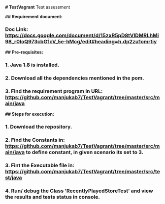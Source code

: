 **# TestVagrant**
Test assessment

**## Requirement document:** 
### Doc Link: https://docs.google.com/document/d/15zxR5pD8tVIDMRLhMj98_r0IoQ973cbG1cV_5e-hMcg/edit#heading=h.dp2zu1omrtiy

**## Pre-requisites:**
### 1. Java 1.8 is installed.
### 2. Download all the dependencies mentioned in the pom.
### 3. Find the requirement program in URL: https://github.com/manjukab7/TestVagrant/tree/master/src/main/java

**## Steps for execution:**
### 1. Download the repository.
### 2. Find the Constants in: https://github.com/manjukab7/TestVagrant/tree/master/src/main/java to define constant, in given scenario its set to 3.
### 3. Fint the Executable file in: https://github.com/manjukab7/TestVagrant/tree/master/src/test/java
### 4. Run/ debug the Class 'RecentlyPlayedStoreTest' and view the results and tests status in console.

